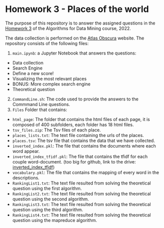 # Homework 3 - Places of the world

The purpose of this repository is to answer the assigned questions in the [Homework 3](https://github.com/lucamaiano/ADM/tree/master/2022/Homework_3) of the Algorithms for Data Mining course, 2022.

The data collection is performed on the [Atlas Obscura](https://www.atlasobscura.com) website. The repository consists of the following files:

1. `main.ipynb`: a Jupyter Notebook that answers the questions: 
- Data collection
- Search Engine
- Define a new score!
- Visualizing the most relevant places
- BONUS: More complex search engine
- Theoretical question
2. `CommandLine.sh`: The code used to provide the answers to the Commmand Line questions.
3. `Files` Folder that contains:
  - `html_page`: The folder that contains the html files of each page, it is composed of 400 subfolders, each folder has 18 html files.
  - `tsv_files.zip`: The Tsv files of each place.
  - `places_lists.txt`: The text file containing the urls of the places.
  - `places.tsv`: The tsv file that contains the data that we have collected.
  - `inverted_index.pkl`: The file that contains the documents where each word appear.
  - `inverted_index_tfidf.pkl`: The file that contains the tfidf for each couple word-document. (too big for github, link to the drive: [inverted_index_tfidf](https://drive.google.com/file/d/18j1mZfctZzFad0cNaWHE9T90cbKC9ZWn/view?usp=share_link))
  - `vocabulary.pkl`: The file that contains the mapping of every word in the descriptions.
  - `RankingList1.txt`: The text file resulted from solving the theoretical question using the first algorithm.
  - `RankingList2.txt`: The text file resulted from solving the theoretical question using the second algorithm.
  - `RankingList3.txt`: The text file resulted from solving the theoretical question using the third algorithm.
  - `RankingList4.txt`: The text file resulted from solving the theoretical question using the mapreduce algorithm.
